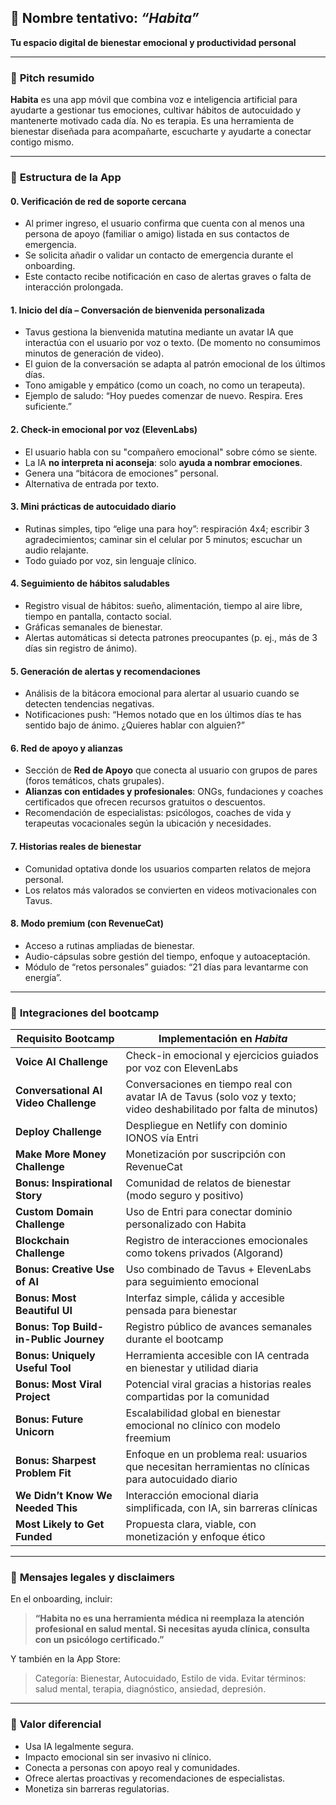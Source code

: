 ## 🌿 **Nombre tentativo**: *“Habita”*

**Tu espacio digital de bienestar emocional y productividad personal**

------

### 🎯 **Pitch resumido**

**Habita** es una app móvil que combina voz e inteligencia artificial para ayudarte a gestionar tus emociones, cultivar hábitos de autocuidado y mantenerte motivado cada día. No es terapia. Es una herramienta de bienestar diseñada para acompañarte, escucharte y ayudarte a conectar contigo mismo.

------

### 🧱 **Estructura de la App**

#### 0. **Verificación de red de soporte cercana**

- Al primer ingreso, el usuario confirma que cuenta con al menos una persona de apoyo (familiar o amigo) listada en sus contactos de emergencia.
- Se solicita añadir o validar un contacto de emergencia durante el onboarding.
- Este contacto recibe notificación en caso de alertas graves o falta de interacción prolongada.

#### 1. **Inicio del día – Conversación de bienvenida personalizada**

- Tavus gestiona la bienvenida matutina mediante un avatar IA que interactúa con el usuario por voz o texto. (De momento no consumimos minutos de generación de video).
- El guion de la conversación se adapta al patrón emocional de los últimos días.
- Tono amigable y empático (como un coach, no como un terapeuta).
- Ejemplo de saludo: “Hoy puedes comenzar de nuevo. Respira. Eres suficiente.”

#### 2. **Check-in emocional por voz (ElevenLabs)**

- El usuario habla con su "compañero emocional" sobre cómo se siente.
- La IA **no interpreta ni aconseja**: solo **ayuda a nombrar emociones**.
- Genera una “bitácora de emociones” personal.
- Alternativa de entrada por texto.

#### 3. **Mini prácticas de autocuidado diario**

- Rutinas simples, tipo “elige una para hoy”: respiración 4x4; escribir 3 agradecimientos; caminar sin el celular por 5 minutos; escuchar un audio relajante.
- Todo guiado por voz, sin lenguaje clínico.

#### 4. **Seguimiento de hábitos saludables**

- Registro visual de hábitos: sueño, alimentación, tiempo al aire libre, tiempo en pantalla, contacto social.
- Gráficas semanales de bienestar.
- Alertas automáticas si detecta patrones preocupantes (p. ej., más de 3 días sin registro de ánimo).

#### 5. **Generación de alertas y recomendaciones**

- Análisis de la bitácora emocional para alertar al usuario cuando se detecten tendencias negativas.
- Notificaciones push: “Hemos notado que en los últimos días te has sentido bajo de ánimo. ¿Quieres hablar con alguien?”

#### 6. **Red de apoyo y alianzas**

- Sección de **Red de Apoyo** que conecta al usuario con grupos de pares (foros temáticos, chats grupales).
- **Alianzas con entidades y profesionales**: ONGs, fundaciones y coaches certificados que ofrecen recursos gratuitos o descuentos.
- Recomendación de especialistas: psicólogos, coaches de vida y terapeutas vocacionales según la ubicación y necesidades.

#### 7. **Historias reales de bienestar**

- Comunidad optativa donde los usuarios comparten relatos de mejora personal.
- Los relatos más valorados se convierten en videos motivacionales con Tavus.

#### 8. **Modo premium (con RevenueCat)**

- Acceso a rutinas ampliadas de bienestar.
- Audio-cápsulas sobre gestión del tiempo, enfoque y autoaceptación.
- Módulo de “retos personales” guiados: “21 días para levantarme con energía”.

------

### 🧩 **Integraciones del bootcamp**

| Requisito Bootcamp                     | Implementación en *Habita*                                   |
| -------------------------------------- | ------------------------------------------------------------ |
| **Voice AI Challenge**                 | Check-in emocional y ejercicios guiados por voz con ElevenLabs |
| **Conversational AI Video Challenge**  | Conversaciones en tiempo real con avatar IA de Tavus (solo voz y texto; video deshabilitado por falta de minutos) |
| **Deploy Challenge**                   | Despliegue en Netlify con dominio IONOS vía Entri            |
| **Make More Money Challenge**          | Monetización por suscripción con RevenueCat                  |
| **Bonus: Inspirational Story**         | Comunidad de relatos de bienestar (modo seguro y positivo)   |
| **Custom Domain Challenge**            | Uso de Entri para conectar dominio personalizado con Habita  |
| **Blockchain Challenge**               | Registro de interacciones emocionales como tokens privados (Algorand) |
| **Bonus: Creative Use of AI**          | Uso combinado de Tavus + ElevenLabs para seguimiento emocional |
| **Bonus: Most Beautiful UI**           | Interfaz simple, cálida y accesible pensada para bienestar   |
| **Bonus: Top Build-in-Public Journey** | Registro público de avances semanales durante el bootcamp    |
| **Bonus: Uniquely Useful Tool**        | Herramienta accesible con IA centrada en bienestar y utilidad diaria |
| **Bonus: Most Viral Project**          | Potencial viral gracias a historias reales compartidas por la comunidad |
| **Bonus: Future Unicorn**              | Escalabilidad global en bienestar emocional no clínico con modelo freemium |
| **Bonus: Sharpest Problem Fit**        | Enfoque en un problema real: usuarios que necesitan herramientas no clínicas para autocuidado diario |
| **We Didn’t Know We Needed This**      | Interacción emocional diaria simplificada, con IA, sin barreras clínicas |
| **Most Likely to Get Funded**          | Propuesta clara, viable, con monetización y enfoque ético    |

------

### 📜 **Mensajes legales y disclaimers**

En el onboarding, incluir:

> **“Habita no es una herramienta médica ni reemplaza la atención profesional en salud mental. Si necesitas ayuda clínica, consulta con un psicólogo certificado.”**

Y también en la App Store:

> Categoría: Bienestar, Autocuidado, Estilo de vida.
> Evitar términos: salud mental, terapia, diagnóstico, ansiedad, depresión.

------

### 🎯 **Valor diferencial**

- Usa IA legalmente segura.
- Impacto emocional sin ser invasivo ni clínico.
- Conecta a personas con apoyo real y comunidades.
- Ofrece alertas proactivas y recomendaciones de especialistas.
- Monetiza sin barreras regulatorias.

